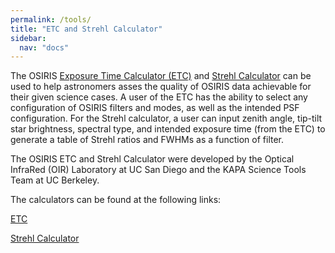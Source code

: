 ```yaml
---
permalink: /tools/
title: "ETC and Strehl Calculator"
sidebar:
  nav: "docs"
---
```


The OSIRIS <a href="https://oirlab.ucsd.edu/osiris/etc/" target="_blank">Exposure Time Calculator (ETC)</a> and <a href="http://bhs.astro.berkeley.edu:8501/" target="_blank">Strehl Calculator</a> can be used to help astronomers asses
the quality of OSIRIS data achievable for their given science cases. A user of the ETC has the ability to
select any configuration of OSIRIS filters and modes, as well as the intended PSF configuration. For the
Strehl calculator, a user can input zenith angle, tip-tilt star brightness, spectral type, and
intended exposure time (from the ETC) to generate a table of Strehl ratios and FWHMs as a function of filter.

The OSIRIS ETC and Strehl Calculator were developed by the Optical InfraRed (OIR) Laboratory at
UC San Diego and the KAPA Science Tools Team at UC Berkeley.

The calculators can be found at the following links:

<a href="https://oirlab.ucsd.edu/osiris/etc/" target="_blank">ETC</a>

<a href="http://bhs.astro.berkeley.edu:8501/" target="_blank">Strehl Calculator</a>



